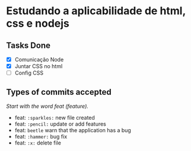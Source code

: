 
<h1>Estudando a aplicabilidade de html, css e nodejs</h1>

## Tasks Done

 - [x] Comunicação Node
 - [x] Juntar CSS no html
 - [ ] Config CSS
 
## Types of commits accepted
 *Start with the word feat (feature).*
 - feat: `:sparkles:` new file created
 - feat: `:pencil:` update or add features
 - feat: `beetle` warn that the application has a bug
 - feat: `:hammer:` bug fix
 - feat: `:x:` delete file
